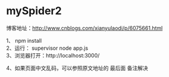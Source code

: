 # mySpider2
博客地址：http://www.cnblogs.com/xianyulaodi/p/6075661.html

1、 npm install                                                                                                                                                                                                                                                                                            
2、运行： supervisor node app.js                                                                                                                                                                                                                                                                
3、浏览器打开：http://localhost:3000/                                                                                                                                                                                                                                                        

4、如果页面中文乱码，可以参照原文地址的 最后面 备注解决
